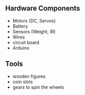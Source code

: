 ## Hardware Components
- Motors (DC, Servos)
- Battery
- Sensors (Weight, IR)
- Wires
- circuit board
- Arduino

## Tools
- wooden figures
- coin slots
- gears to spin the wheels
  
